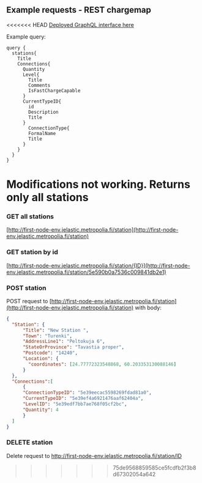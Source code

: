 ## Example requests - REST chargemap

<<<<<<< HEAD
[Deployed GraphQL interface here](http://first-node-env.jelastic.metropolia.fi/graphql)

Example query:
```
query {
  stations{
    Title
    Connections{
      Quantity
      Level{
        Title
        Comments
        IsFastChargeCapable
      }
      CurrentTypeID{
        id
      	Description
        Title
      }
    	ConnectionType{
        FormalName
        Title
      }
    }
  }
}

```

Modifications not working. Returns only all stations
=======
### GET all stations
[http://first-node-env.jelastic.metropolia.fi/station](http://first-node-env.jelastic.metropolia.fi/station)

### GET station by id
[http://first-node-env.jelastic.metropolia.fi/station/{ID}](http://first-node-env.jelastic.metropolia.fi/station/5e590b0a7536c009841db2e1)

### POST station
POST request to [http://first-node-env.jelastic.metropolia.fi/station](http://first-node-env.jelastic.metropolia.fi/station)
with body:
```json
{
  "Station": {
      "Title": "New Station ",
      "Town": "Turenki",
      "AddressLine1": "Peltokuja 6",
      "StateOrProvince": "Tavastia proper",
      "Postcode": "14240",
      "Location": {
        "coordinates": [24.77772323548868, 60.203353130088146]
      }
  },
  "Connections":[
      {
      "ConnectionTypeID": "5e39eecac5598269fdad81a0",
      "CurrentTypeID": "5e39ef4a6921476aaf62404a",
      "LevelID": "5e39edf7bb7ae768f05cf2bc",
      "Quantity": 4
      }
  ]
}
```

### DELETE station
Delete request to http://first-node-env.jelastic.metropolia.fi/station/ID
>>>>>>> 75de9568859585ce5fcdfb2f3b8d67302054a642
